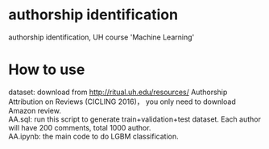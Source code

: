 # authorship identification
authorship identification, UH course 'Machine Learning'

# How to use
dataset: download from  http://ritual.uh.edu/resources/
Authorship Attribution on Reviews (CICLING 2016)， you only need to download Amazon review.    
AA.sql: run this script to generate train+validation+test dataset. Each author will have 200 comments, total 1000 author.   
AA.ipynb: the main code to do LGBM classification.     

